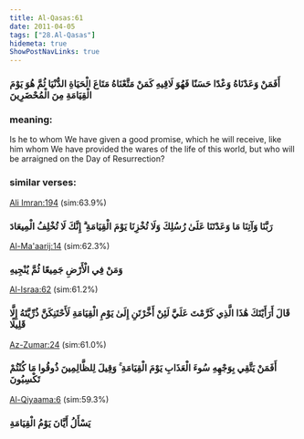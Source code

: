 ```yaml
---
title: Al-Qasas:61
date: 2011-04-05
tags: ["28.Al-Qasas"]
hidemeta: true 
ShowPostNavLinks: true 
---
```

### أَفَمَنْ وَعَدْنَاهُ وَعْدًا حَسَنًا فَهُوَ لَاقِيهِ كَمَنْ مَتَّعْنَاهُ مَتَاعَ الْحَيَاةِ الدُّنْيَا ثُمَّ هُوَ يَوْمَ الْقِيَامَةِ مِنَ الْمُحْضَرِينَ
### meaning: 
Is he to whom We have given a good promise, which he will receive, like him whom We have provided the wares of the life of this world, but who will be arraigned on the Day of Resurrection?
### similar verses: 

[Ali Imran:194](/3/194) (sim:63.9%)

### رَبَّنَا وَآتِنَا مَا وَعَدْتَنَا عَلَىٰ رُسُلِكَ وَلَا تُخْزِنَا يَوْمَ الْقِيَامَةِ ۗ إِنَّكَ لَا تُخْلِفُ الْمِيعَادَ

[Al-Ma'aarij:14](/70/14) (sim:62.3%)

### وَمَنْ فِي الْأَرْضِ جَمِيعًا ثُمَّ يُنْجِيهِ

[Al-Israa:62](/17/62) (sim:61.2%)

### قَالَ أَرَأَيْتَكَ هَٰذَا الَّذِي كَرَّمْتَ عَلَيَّ لَئِنْ أَخَّرْتَنِ إِلَىٰ يَوْمِ الْقِيَامَةِ لَأَحْتَنِكَنَّ ذُرِّيَّتَهُ إِلَّا قَلِيلًا

[Az-Zumar:24](/39/24) (sim:61.0%)

### أَفَمَنْ يَتَّقِي بِوَجْهِهِ سُوءَ الْعَذَابِ يَوْمَ الْقِيَامَةِ ۚ وَقِيلَ لِلظَّالِمِينَ ذُوقُوا مَا كُنْتُمْ تَكْسِبُونَ

[Al-Qiyaama:6](/75/6) (sim:59.3%)

### يَسْأَلُ أَيَّانَ يَوْمُ الْقِيَامَةِ
